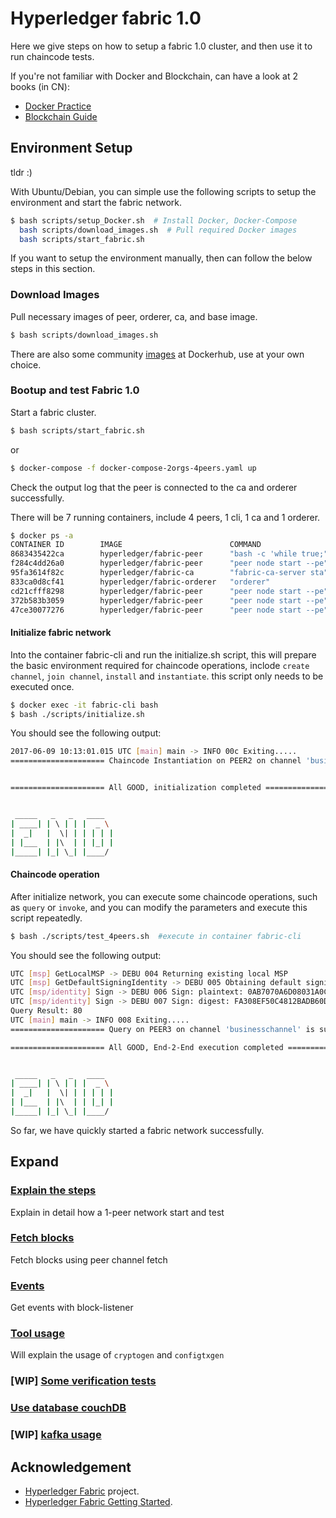 # Hyperledger fabric 1.0

Here we give steps on how to setup a fabric 1.0 cluster, and then use it to run chaincode tests.

If you're not familiar with Docker and Blockchain, can have a look at 2 books (in CN):

* [Docker Practice](https://github.com/yeasy/docker_practice)
* [Blockchain Guide](https://github.com/yeasy/blockchain_guide)

## Environment Setup

tldr :)

With Ubuntu/Debian, you can simple use the following scripts to setup the environment and start the fabric network.

```sh
$ bash scripts/setup_Docker.sh  # Install Docker, Docker-Compose 
  bash scripts/download_images.sh  # Pull required Docker images
  bash scripts/start_fabric.sh
```

If you want to setup the environment manually, then can follow the below steps in this section.

### Download Images

Pull necessary images of peer, orderer, ca, and base image.

```sh
$ bash scripts/download_images.sh
```

There are also some community [images](https://hub.docker.com/r/hyperledger/) at Dockerhub, use at your own choice.


### Bootup and test Fabric 1.0

Start a  fabric cluster.

```bash
$ bash scripts/start_fabric.sh
```

or

```sh
$ docker-compose -f docker-compose-2orgs-4peers.yaml up
```

Check the output log that the peer is connected to the ca and orderer successfully.

There will be 7 running containers, include 4 peers, 1 cli, 1 ca and 1 orderer.

```bash
$ docker ps -a
CONTAINER ID        IMAGE                        COMMAND                  CREATED             STATUS              PORTS                                                                                 NAMES
8683435422ca        hyperledger/fabric-peer      "bash -c 'while true;"   19 seconds ago      Up 18 seconds       7050-7059/tcp                                                                         fabric-cli
f284c4dd26a0        hyperledger/fabric-peer      "peer node start --pe"   22 seconds ago      Up 19 seconds       7050/tcp, 0.0.0.0:7051->7051/tcp, 7052/tcp, 7054-7059/tcp, 0.0.0.0:7053->7053/tcp     peer0.org1.example.com
95fa3614f82c        hyperledger/fabric-ca        "fabric-ca-server sta"   22 seconds ago      Up 19 seconds       0.0.0.0:7054->7054/tcp                                                                fabric-ca
833ca0d8cf41        hyperledger/fabric-orderer   "orderer"                22 seconds ago      Up 19 seconds       0.0.0.0:7050->7050/tcp                                                                orderer.example.com
cd21cfff8298        hyperledger/fabric-peer      "peer node start --pe"   22 seconds ago      Up 20 seconds       7050/tcp, 7052/tcp, 7054-7059/tcp, 0.0.0.0:9051->7051/tcp, 0.0.0.0:9053->7053/tcp     peer0.org2.example.com
372b583b3059        hyperledger/fabric-peer      "peer node start --pe"   22 seconds ago      Up 20 seconds       7050/tcp, 7052/tcp, 7054-7059/tcp, 0.0.0.0:10051->7051/tcp, 0.0.0.0:10053->7053/tcp   peer1.org2.example.com
47ce30077276        hyperledger/fabric-peer      "peer node start --pe"   22 seconds ago      Up 20 seconds       7050/tcp, 7052/tcp, 7054-7059/tcp, 0.0.0.0:8051->7051/tcp, 0.0.0.0:8053->7053/tcp     peer1.org1.example.com
```

#### Initialize fabric network

Into the container fabric-cli and run the initialize.sh script, this will prepare the basic environment required for chaincode operations,
inclode `create channel`, `join channel`, `install` and `instantiate`. this script only needs to be executed once.


```bash
$ docker exec -it fabric-cli bash
$ bash ./scripts/initialize.sh
```

You should see the following output:

```bash
2017-06-09 10:13:01.015 UTC [main] main -> INFO 00c Exiting.....
===================== Chaincode Instantiation on PEER2 on channel 'businesschannel' is successful ===================== 


===================== All GOOD, initialization completed ===================== 


 _____   _   _   ____  
| ____| | \ | | |  _ \ 
|  _|   |  \| | | | | |
| |___  | |\  | | |_| |
|_____| |_| \_| |____/ 
```

#### Chaincode operation

After initialize network, you can execute some chaincode operations, such as `query` or `invoke`,
and you can modify the parameters and execute this script repeatedly.

```bash
$ bash ./scripts/test_4peers.sh  #execute in container fabric-cli
```

You should see the following output:

```bash
UTC [msp] GetLocalMSP -> DEBU 004 Returning existing local MSP
UTC [msp] GetDefaultSigningIdentity -> DEBU 005 Obtaining default signing identity
UTC [msp/identity] Sign -> DEBU 006 Sign: plaintext: 0AB7070A6D08031A0C08C3EAE9C90510...6D7963631A0A0A0571756572790A0161 
UTC [msp/identity] Sign -> DEBU 007 Sign: digest: FA308EF50C4812BADB60D58CE15C1CF41089EFB93B27D46885D92C92F55E98A0 
Query Result: 80
UTC [main] main -> INFO 008 Exiting.....
===================== Query on PEER3 on channel 'businesschannel' is successful ===================== 

===================== All GOOD, End-2-End execution completed ===================== 


 _____   _   _   ____  
| ____| | \ | | |  _ \ 
|  _|   |  \| | | | | |
| |___  | |\  | | |_| |
|_____| |_| \_| |____/ 
```

So far, we have quickly started a fabric network successfully.

## Expand

### [Explain the steps](./docs/docker-compose-1peer-usage.md)

Explain in detail how a 1-peer network start and test


### [Fetch blocks](./docs/peer-command-usage.md)

Fetch blocks using peer channel fetch


### [Events](./docs/events.md)

Get events with block-listener


### [Tool usage](./artifacts_generation/artifacts_generation.md)

Will explain the usage of `cryptogen` and `configtxgen`


### [WIP] [Some verification tests](./docs/Verification-test.md)


### [Use database couchDB](./docs/couchdb-usage.md)

### [WIP] [kafka usage](./docs/kafka-usage.md)


## Acknowledgement
* [Hyperledger Fabric](https://github.com/hyperledger/fabric/) project.
* [Hyperledger Fabric Getting Started](http://hyperledger-fabric.readthedocs.io/en/latest/getting_started.html).
